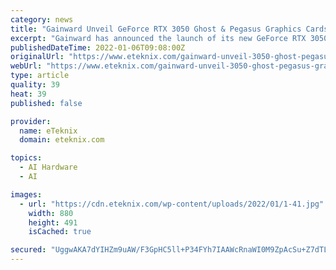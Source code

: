```yaml
---
category: news
title: "Gainward Unveil GeForce RTX 3050 Ghost & Pegasus Graphics Cards"
excerpt: "Gainward has announced the launch of its new GeForce RTX 3050 Ghost and GeForce RTX 3050 Pegasus series graphics cards. The GeForce RTX 3050 brings the performance and efficiency of the NVIDIA Ampere architecture to more gamers than ever before and is the first 50-class desktop GPU to power the latest ray traced games at over 60 FPS."
publishedDateTime: 2022-01-06T09:08:00Z
originalUrl: "https://www.eteknix.com/gainward-unveil-3050-ghost-pegasus-graphics-cards/"
webUrl: "https://www.eteknix.com/gainward-unveil-3050-ghost-pegasus-graphics-cards/"
type: article
quality: 39
heat: 39
published: false

provider:
  name: eTeknix
  domain: eteknix.com

topics:
  - AI Hardware
  - AI

images:
  - url: "https://cdn.eteknix.com/wp-content/uploads/2022/01/1-41.jpg"
    width: 880
    height: 491
    isCached: true

secured: "UggwAKA7dYIHZm9uAW/F3GpHC5ll+P34FYh7IAAWcRnaWI0M9ZpAcSu+Z7dTLD53KdxtRCryvwluKMWfw15fXpsuD7a7Yd059Qk8vGbvC/uPqqqPrxlpNSYF6CiloOcV7dfUkFqUcr3DhXphNmkPxXxI8rTq3WFR1rippuBq2IAtHUUHOUokWS8DTPiYx4OqJlBzE0PiDZGU62UFt/B3DkI8sDS2Wmj0vqiCH3j73CMWeeCNWdTHesVuB/lJ2s9TbtLpkX7Njw/2t1CjzDdm/wJ8QIgd2GPqgD8lozAulMeX7tyQNzZYveZUuevuWWo5QuxS3Vr2Q9TtPgAxzZbyieikX8grSDkb0D38S4oflfI=;qM8VQdxbNYDEfyvW1xbc4g=="
---
```


